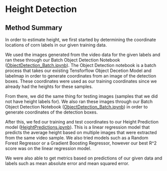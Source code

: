 # Height Detection 


## Method Summary

In order to estimate height, we first started by determining the coordinate locations of corn labels in our given training data.

We used the images generated from the video data for the given labels and ran these through our Batch Object Detection Notebook ([ObjectDetection_Batch.ipynb](https://github.com/trentspi/corn_connection_detection/blob/master/height-detection-submission/ObjectDetection_Batch.ipynb)). The Object Detection notebook is a batch process that takes our existing Tensforflow Object Decetion Model and labelmap in order to generate coordinates from an image of the detection boxes. These coordinates were used as our training coordinates since we already had the heights for these samples.

From there, we did the same thing for testing images (samples that we did not have height labels for). We also ran these images through our Batch Object Detection Notebook ([ObjectDetection_Batch.ipynb](https://github.com/trentspi/corn_connection_detection/blob/master/height-detection-submission/ObjectDetection_Batch.ipynb)) in order to generate coordinates of the detection boxes.

After this, we fed our training and test coordinates to our Height Prediction model ([HeightPredictions.ipynb](https://github.com/trentspi/corn_connection_detection/blob/master/height-detection-submission/HeightPredictions.ipynb)). This is a linear regression model that predicts the average height based on multiple images that were extracted from the same video sample. We also tried models such as a Random Forest Regressor or a Gradient Boosting Regressor, however our best R^2 score was on the linear regression model.

We were also able to get metrics based on predictions of our given data and labels such as mean absolute error and mean squared error.
